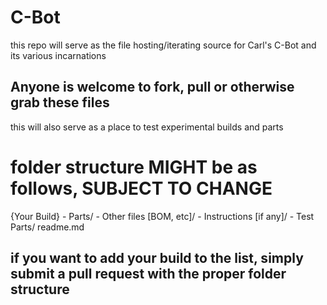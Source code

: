 # C-Bot

this repo will serve as the file hosting/iterating source for Carl's C-Bot and its various incarnations

## Anyone is welcome to fork, pull or otherwise grab these files

this will also serve as a place to test experimental builds and parts

# folder structure MIGHT be as follows, SUBJECT TO CHANGE

{Your Build}
	- Parts/
	- Other files [BOM, etc]/
	- Instructions [if any]/
	- Test Parts/
	readme.md

## if you want to add your build to the list, simply submit a pull request with the proper folder structure